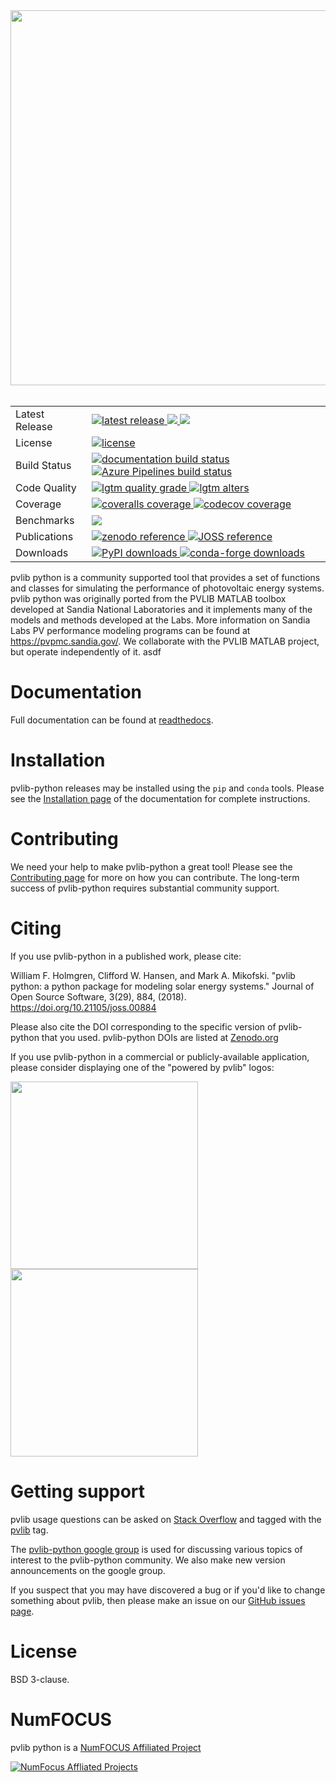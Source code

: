 <img src="docs/sphinx/source/_images/pvlib_logo_horiz.png" width="600">

<table>
<tr>
  <td>Latest Release</td>
  <td>
    <a href="https://pypi.org/project/pvlib/">
    <img src="https://img.shields.io/pypi/v/pvlib.svg" alt="latest release" />
    </a>
    <a href="https://anaconda.org/conda-forge/pvlib-python">
    <img src="https://anaconda.org/conda-forge/pvlib-python/badges/version.svg" />
    </a>
    <a href="https://anaconda.org/conda-forge/pvlib-python">
    <img src="https://anaconda.org/conda-forge/pvlib-python/badges/latest_release_date.svg" />
    </a>
</tr>
<tr>
  <td>License</td>
  <td>
    <a href="https://github.com/pvlib/pvlib-python/blob/master/LICENSE">
    <img src="https://img.shields.io/pypi/l/pvlib.svg" alt="license" />
    </a>
</td>
</tr>
<tr>
  <td>Build Status</td>
  <td>
    <a href="http://pvlib-python.readthedocs.org/en/stable/">
    <img src="https://readthedocs.org/projects/pvlib-python/badge/?version=stable" alt="documentation build status" />
    </a>
    <a href="https://dev.azure.com/solararbiter/pvlib%20python/_build/latest?definitionId=4&branchName=master">
      <img src="https://dev.azure.com/solararbiter/pvlib%20python/_apis/build/status/pvlib.pvlib-python?branchName=master" alt="Azure Pipelines build status" />
    </a>
  </td>
</tr>
<tr>
  <td>Code Quality</td>
  <td>
    <a href="https://lgtm.com/projects/g/pvlib/pvlib-python/context:python">
    <img src="https://img.shields.io/lgtm/grade/python/g/pvlib/pvlib-python.svg?logo=lgtm&logoWidth=18" alt="lgtm quality grade" />
    </a>
    <a href="https://lgtm.com/projects/g/pvlib/pvlib-python/alerts">
    <img src="https://img.shields.io/lgtm/alerts/g/pvlib/pvlib-python.svg?logo=lgtm&logoWidth=18" alt="lgtm alters" />
    </a>
  </td>
</tr>
<tr>
  <td>Coverage</td>
  <td>
    <a href="https://coveralls.io/r/pvlib/pvlib-python">
    <img src="https://img.shields.io/coveralls/pvlib/pvlib-python.svg" alt="coveralls coverage" />
    </a>
    <a href="https://codecov.io/gh/pvlib/pvlib-python">
    <img src="https://codecov.io/gh/pvlib/pvlib-python/branch/master/graph/badge.svg" alt="codecov coverage" />
    </a>
  </td>
</tr>
<tr>
  <td>Benchmarks</td>
  <td>
    <a href="https://pvlib-benchmarker.github.io/pvlib-benchmarks/">
    <img src="https://img.shields.io/badge/benchmarks-asv-lightgrey" />
    </a>
  </td>
  </tr>
  <td>Publications</td>
  <td>
    <a href="https://doi.org/10.5281/zenodo.3762635">
    <img src="https://zenodo.org/badge/DOI/10.5281/zenodo.3762635.svg" alt="zenodo reference">
    </a>
    <a href="http://joss.theoj.org/papers/41187535cad22dd4b076c89b72f874b1">
    <img src="http://joss.theoj.org/papers/41187535cad22dd4b076c89b72f874b1/status.svg" alt="JOSS reference" />
    </a>
  </td>
</tr>
<tr>
  <td>Downloads</td>
  <td>
    <a href="https://pypi.org/project/pvlib/">
    <img src="https://img.shields.io/pypi/dm/pvlib" alt="PyPI downloads" />
    </a>
    <a href="https://anaconda.org/conda-forge/pvlib-python">
    <img src="https://anaconda.org/conda-forge/pvlib-python/badges/downloads.svg" alt="conda-forge downloads" />
    </a>
  </td>
</tr>
</table>


pvlib python is a community supported tool that provides a set of
functions and classes for simulating the performance of photovoltaic
energy systems. pvlib python was originally ported from the PVLIB MATLAB
toolbox developed at Sandia National Laboratories and it implements many
of the models and methods developed at the Labs. More information on
Sandia Labs PV performance modeling programs can be found at
https://pvpmc.sandia.gov/. We collaborate with the PVLIB MATLAB project,
but operate independently of it.
asdf

Documentation
=============

Full documentation can be found at [readthedocs](http://pvlib-python.readthedocs.io/en/stable/).


Installation
============

pvlib-python releases may be installed using the ``pip`` and ``conda`` tools.
Please see the [Installation page](http://pvlib-python.readthedocs.io/en/stable/installation.html) of the documentation for complete instructions.


Contributing
============

We need your help to make pvlib-python a great tool!
Please see the [Contributing page](http://pvlib-python.readthedocs.io/en/stable/contributing.html) for more on how you can contribute.
The long-term success of pvlib-python requires substantial community support.


Citing
======

If you use pvlib-python in a published work, please cite:

  William F. Holmgren, Clifford W. Hansen, and Mark A. Mikofski.
  "pvlib python: a python package for modeling solar energy systems."
  Journal of Open Source Software, 3(29), 884, (2018).
  https://doi.org/10.21105/joss.00884

Please also cite the DOI corresponding to the specific version of
pvlib-python that you used. pvlib-python DOIs are listed at
[Zenodo.org](https://zenodo.org/search?page=1&size=20&q=conceptrecid:593284&all_versions&sort=-version)

If you use pvlib-python in a commercial or publicly-available application, please
consider displaying one of the "powered by pvlib" logos:

<img src="docs/sphinx/source/_images/pvlib_powered_logo_vert.png" width="300"><img src="docs/sphinx/source/_images/pvlib_powered_logo_horiz.png" width="300">

Getting support
===============

pvlib usage questions can be asked on
[Stack Overflow](http://stackoverflow.com) and tagged with
the [pvlib](http://stackoverflow.com/questions/tagged/pvlib) tag.

The [pvlib-python google group](https://groups.google.com/forum/#!forum/pvlib-python)
is used for discussing various topics of interest to the pvlib-python
community. We also make new version announcements on the google group.

If you suspect that you may have discovered a bug or if you'd like to
change something about pvlib, then please make an issue on our
[GitHub issues page](https://github.com/pvlib/pvlib-python/issues).



License
=======

BSD 3-clause.


NumFOCUS
========

pvlib python is a [NumFOCUS Affiliated Project](https://numfocus.org/sponsored-projects/affiliated-projects)

[![NumFocus Affliated Projects](https://i0.wp.com/numfocus.org/wp-content/uploads/2019/06/AffiliatedProject.png)](https://numfocus.org/sponsored-projects/affiliated-projects)
